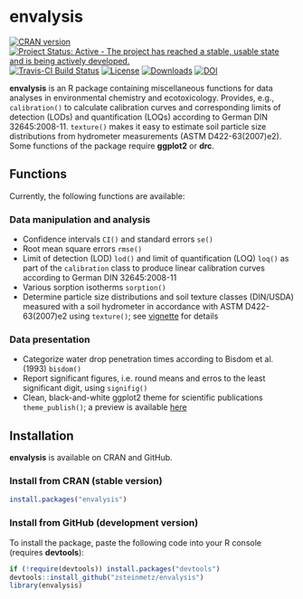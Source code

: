 envalysis
=========
[![CRAN version](https://www.r-pkg.org/badges/version/envalysis)](https://CRAN.R-project.org/package=envalysis) 
[![Project Status: Active - The project has reached a stable, usable state and is being actively developed.](https://www.repostatus.org/badges/latest/active.svg)](https://www.repostatus.org/#active)
[![Travis-CI Build Status](https://travis-ci.org/zsteinmetz/envalysis.svg?branch=master)](https://travis-ci.org/zsteinmetz/envalysis)
[![License](https://img.shields.io/:license-GPL--3-blue.svg?style=flat)](https://www.gnu.org/licenses/gpl-3.0.html) 
[![Downloads](https://cranlogs.r-pkg.org/badges/grand-total/envalysis)](https://CRAN.R-project.org/package=envalysis)
[![DOI](https://zenodo.org/badge/36175149.svg)](https://zenodo.org/badge/latestdoi/36175149)

**envalysis** is an R package containing miscellaneous functions for data analyses
in environmental chemistry and ecotoxicology. Provides, e.g., `calibration()` to
calculate calibration curves and corresponding limits of detection (LODs) and
quantification (LOQs) according to German DIN 32645:2008-11. `texture()` makes
it easy to estimate soil particle size distributions from hydrometer
measurements (ASTM D422-63(2007)e2).
Some functions of the package require **ggplot2** or **drc**.

## Functions
Currently, the following functions are available:

### Data manipulation and analysis

* Confidence intervals `CI()` and standard errors `se()`
* Root mean square errors `rmse()`
* Limit of detection (LOD) `lod()` and limit of quantification (LOQ) `loq()` as
part of the `calibration` class to produce linear calibration curves according
to German DIN 32645:2008-11
* Various sorption isotherms `sorption()`
* Determine particle size distributions and soil texture classes (DIN/USDA) measured with a soil hydrometer in accordance with ASTM D422-63(2007)e2 using `texture()`; see [vignette](./vignettes/texture.md) for details

### Data presentation

* Categorize water drop penetration times according to Bisdom et al. (1993) `bisdom()`
* Report significant figures, i.e. round means and erros to the least significant digit, using `signifig()`
* Clean, black-and-white ggplot2 theme for scientific publications `theme_publish()`; a preview is available [here](./vignettes/theme_publish.md)

## Installation
**envalysis** is available on CRAN and GitHub.

### Install from CRAN (stable version)

```r
install.packages("envalysis")
```

### Install from GitHub (development version)

To install the package, paste the following code into your R console
(requires **devtools**):

```r
if (!require(devtools)) install.packages("devtools")
devtools::install_github("zsteinmetz/envalysis")
library(envalysis)
```
